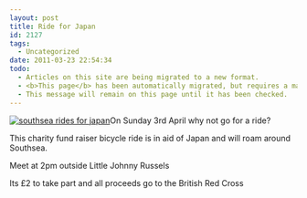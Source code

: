 ```yaml
---
layout: post
title: Ride for Japan
id: 2127
tags:
  - Uncategorized
date: 2011-03-23 22:54:34
todo:
  - Articles on this site are being migrated to a new format.
  - <b>This page</b> has been automatically migrated, but requires a manual check-&amp;-tune to ensure the format and links all work as expected.
  - This message will remain on this page until it has been checked.
---
```


[![southsea rides for japan](http://www.pompeybug.co.uk/wp-content/uploads/2011/03/ride-japan2-205x300.png "southsea rides for japan")](http://www.pompeybug.co.uk/wp-content/uploads/2011/03/ride-japan2.png)On Sunday 3rd April why not go for a ride?

This charity fund raiser bicycle ride is in aid of Japan and will roam around Southsea.

Meet at 2pm outside Little Johnny Russels

Its £2 to take part and all proceeds go to the British Red Cross[](http://www.pompeybug.co.uk/2011/03/ride-for-japan/ride-japan/)[
](http://www.pompeybug.co.uk/2011/03/ride-for-japan/ride-japan-3/)
